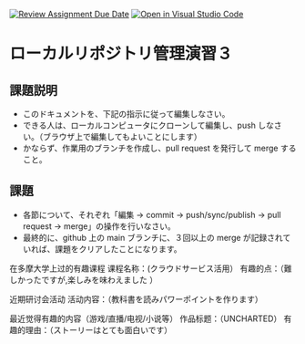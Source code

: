[![Review Assignment Due Date](https://classroom.github.com/assets/deadline-readme-button-22041afd0340ce965d47ae6ef1cefeee28c7c493a6346c4f15d667ab976d596c.svg)](https://classroom.github.com/a/ljeawwh6)
[![Open in Visual Studio Code](https://classroom.github.com/assets/open-in-vscode-2e0aaae1b6195c2367325f4f02e2d04e9abb55f0b24a779b69b11b9e10269abc.svg)](https://classroom.github.com/online_ide?assignment_repo_id=19907889&assignment_repo_type=AssignmentRepo)
# ローカルリポジトリ管理演習３

## 課題説明
- このドキュメントを、下記の指示に従って編集しなさい。
- できる人は、ローカルコンピュータにクローンして編集し、push しなさい。（ブラウザ上で編集してもよいことにします）
- かならず、作業用のブランチを作成し、pull request を発行して merge すること。

## 課題
- 各節について、それぞれ「編集 → commit → push/sync/publish → pull request → merge」の操作を行いなさい。
- 最終的に、github 上の main ブランチに、３回以上の merge が記録されていれば、課題をクリアしたことになります。

在多摩大学上过的有趣课程
‌课程名称‌：(クラウドサービス活用）
‌有趣的点‌：（難しかったですが,楽しみを味わえました  ）

近期研讨会活动
‌活动内容‌：（教科書を読みパワーポイントを作ります）

最近觉得有趣的内容（游戏/直播/电视/小说等）
‌作品标题‌：（UNCHARTED）
‌有趣的理由‌：（ストーリーはとても面白いです）